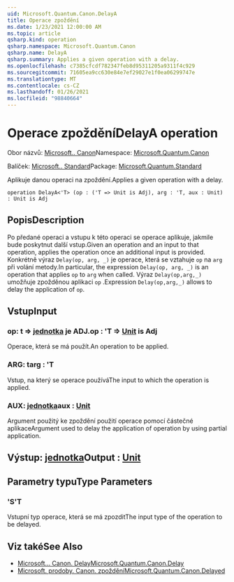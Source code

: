 ```yaml
---
uid: Microsoft.Quantum.Canon.DelayA
title: Operace zpoždění
ms.date: 1/23/2021 12:00:00 AM
ms.topic: article
qsharp.kind: operation
qsharp.namespace: Microsoft.Quantum.Canon
qsharp.name: DelayA
qsharp.summary: Applies a given operation with a delay.
ms.openlocfilehash: c7385cfcdf782347feb8d95311205a9311f4c929
ms.sourcegitcommit: 71605ea9cc630e84e7ef29027e1f0ea06299747e
ms.translationtype: MT
ms.contentlocale: cs-CZ
ms.lasthandoff: 01/26/2021
ms.locfileid: "98840664"
---
```

# <a name="delaya-operation"></a><span data-ttu-id="fe968-102">Operace zpoždění</span><span class="sxs-lookup"><span data-stu-id="fe968-102">DelayA operation</span></span>

<span data-ttu-id="fe968-103">Obor názvů: [Microsoft.. Canon](xref:Microsoft.Quantum.Canon)</span><span class="sxs-lookup"><span data-stu-id="fe968-103">Namespace: [Microsoft.Quantum.Canon](xref:Microsoft.Quantum.Canon)</span></span>

<span data-ttu-id="fe968-104">Balíček: [Microsoft.. Standard](https://nuget.org/packages/Microsoft.Quantum.Standard)</span><span class="sxs-lookup"><span data-stu-id="fe968-104">Package: [Microsoft.Quantum.Standard](https://nuget.org/packages/Microsoft.Quantum.Standard)</span></span>


<span data-ttu-id="fe968-105">Aplikuje danou operaci na zpoždění.</span><span class="sxs-lookup"><span data-stu-id="fe968-105">Applies a given operation with a delay.</span></span>

```qsharp
operation DelayA<'T> (op : ('T => Unit is Adj), arg : 'T, aux : Unit) : Unit is Adj
```


## <a name="description"></a><span data-ttu-id="fe968-106">Popis</span><span class="sxs-lookup"><span data-stu-id="fe968-106">Description</span></span>

<span data-ttu-id="fe968-107">Po předané operaci a vstupu k této operaci se operace aplikuje, jakmile bude poskytnut další vstup.</span><span class="sxs-lookup"><span data-stu-id="fe968-107">Given an operation and an input to that operation, applies the operation once an additional input is provided.</span></span>
<span data-ttu-id="fe968-108">Konkrétně výraz `Delay(op, arg, _)` je operace, která se vztahuje `op` na `arg` při volání metody.</span><span class="sxs-lookup"><span data-stu-id="fe968-108">In particular, the expression `Delay(op, arg, _)` is an operation that applies `op` to `arg` when called.</span></span>
<span data-ttu-id="fe968-109">Výraz `Delay(op,arg,_)` umožňuje zpožděnou aplikaci `op` .</span><span class="sxs-lookup"><span data-stu-id="fe968-109">Expression `Delay(op,arg,_)` allows to delay the application of `op`.</span></span>

## <a name="input"></a><span data-ttu-id="fe968-110">Vstup</span><span class="sxs-lookup"><span data-stu-id="fe968-110">Input</span></span>

### <a name="op--t--unit--is-adj"></a><span data-ttu-id="fe968-111">op: t => [jednotka](xref:microsoft.quantum.lang-ref.unit)  je ADJ.</span><span class="sxs-lookup"><span data-stu-id="fe968-111">op : 'T => [Unit](xref:microsoft.quantum.lang-ref.unit)  is Adj</span></span>

<span data-ttu-id="fe968-112">Operace, která se má použít.</span><span class="sxs-lookup"><span data-stu-id="fe968-112">An operation to be applied.</span></span>


### <a name="arg--t"></a><span data-ttu-id="fe968-113">ARG: t</span><span class="sxs-lookup"><span data-stu-id="fe968-113">arg : 'T</span></span>

<span data-ttu-id="fe968-114">Vstup, na který se operace používá</span><span class="sxs-lookup"><span data-stu-id="fe968-114">The input to which the operation is applied.</span></span>


### <a name="aux--unit"></a><span data-ttu-id="fe968-115">AUX: [jednotka](xref:microsoft.quantum.lang-ref.unit)</span><span class="sxs-lookup"><span data-stu-id="fe968-115">aux : [Unit](xref:microsoft.quantum.lang-ref.unit)</span></span>

<span data-ttu-id="fe968-116">Argument použitý ke zpoždění použití operace pomocí částečné aplikace</span><span class="sxs-lookup"><span data-stu-id="fe968-116">Argument used to delay the application of operation by using partial application.</span></span>



## <a name="output--unit"></a><span data-ttu-id="fe968-117">Výstup: [jednotka](xref:microsoft.quantum.lang-ref.unit)</span><span class="sxs-lookup"><span data-stu-id="fe968-117">Output : [Unit](xref:microsoft.quantum.lang-ref.unit)</span></span>



## <a name="type-parameters"></a><span data-ttu-id="fe968-118">Parametry typu</span><span class="sxs-lookup"><span data-stu-id="fe968-118">Type Parameters</span></span>

### <a name="t"></a><span data-ttu-id="fe968-119">'S</span><span class="sxs-lookup"><span data-stu-id="fe968-119">'T</span></span>

<span data-ttu-id="fe968-120">Vstupní typ operace, která se má zpozdit</span><span class="sxs-lookup"><span data-stu-id="fe968-120">The input type of the operation to be delayed.</span></span>

## <a name="see-also"></a><span data-ttu-id="fe968-121">Viz také</span><span class="sxs-lookup"><span data-stu-id="fe968-121">See Also</span></span>

- [<span data-ttu-id="fe968-122">Microsoft... Canon. Delay</span><span class="sxs-lookup"><span data-stu-id="fe968-122">Microsoft.Quantum.Canon.Delay</span></span>](xref:Microsoft.Quantum.Canon.Delay)
- [<span data-ttu-id="fe968-123">Microsoft. prodoby. Canon. zpoždění</span><span class="sxs-lookup"><span data-stu-id="fe968-123">Microsoft.Quantum.Canon.Delayed</span></span>](xref:Microsoft.Quantum.Canon.Delayed)